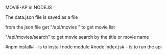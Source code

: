 MOVIE-AP in NODEJS

The data.json file is saved as a file

from the json file get "/api/movies " to get movie list

"/api/movies/search" to get movie search by the title or movie name

#npm install# - is to install node module
#node index.js# - is to run the api

